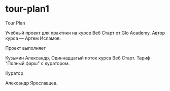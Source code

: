 # tour-plan1

Tour Plan

Учебный проект для практики на курсе Веб Старт от Glo Academy. Автор курса — Артем Исламов.

Проект выполняет

Кузьмин Александр, Одиннадцатый поток курса Веб Старт. Тариф "Полный фарш" с куратором.

Куратор

Александр Ярославцев.

